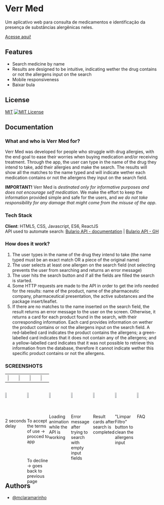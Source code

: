 # Verr Med

Um aplicativo web para consulta de medicamentos e identificação da presença de substâncias alergênicas neles.

[Acesse aqui!](verr-med.netlify.app)


## Features

- Search medicine by name
- Results are designed to be intuitive, indicating wether the drug contains or not the allergens input on the search
- Mobile responsiveness
- Baixar bula

## License

[MIT](https://choosealicense.com/licenses/mit/)
[![MIT License](https://img.shields.io/badge/License-MIT-green.svg)](https://choosealicense.com/licenses/mit/)


## Documentation

### What and who is Verr Med for?
Verr Med was developed for people who struggle with drug allergies, with the end goal to ease their worries when buying medication and/or receiving treatment. Through the app, the user can type in the name of the drug they intend to take, add their allergies and make the search. The results will show all the matches to the name typed and will indicate wether each medication contains or not the allergens they input on the search field.

**IMPORTANT!**
Verr Med is *destinated only for informative purposes and does not encourage self medication.* We make the effort to keep the information provided simple and safe for the users, and *we do not take responsibility for any damage that might come from the misuse of the app*.

### Tech Stack
**Client**: HTML5, CSS, Javascript, ES6, ReactJS <br>
API used to automate search: [Bulario API - documentation](https://bula.vercel.app/docs) | [Bulario API - GH](https://github.com/iuryLandin/bulario-api)

### How does it work?
1. The user types in the name of the drug they intend to take
    (the name typed must be an exact match OR a piece of the original name)
3. The user selects at least one allergen on the search field
    (not selecting prevents the user from searching and returns an error message)
5. The user hits the search button and if all the fields are filled the search is started.
6. Some HTTP requests are made to the API in order to get the info needed for the results: name of the product, name of the pharmaceutic company, pharmaceutical presentation, the active substances and the package insert/leaflet.
7. If there are no matches to the name inserted on the search field, the result returns an error message to the user on the screen. Otherwise, it returns a card for each product found in the search, with their corresponding information. Each card provides information on wether the product contains or not the allergens input on the search field. A red-labelled card indicates the product contains the allergens; a green-labelled card indicates that it does not contain any of the allergens; and a yellow-labelled card indicates that it was not possible to retrieve this information from the database, therefore it cannot indicate wether this specific product contains or not the allergens.

### SCREENSHOTS

|                |                |                |                |
| ---------------|----------------|----------------|----------------|
| <img width="25%" src="https://github.com/mclaramarinho/verrmed/assets/119897667/e37b9371-6291-43e6-ab17-e05bd6717c9c" />| <img width="25%" src="https://github.com/mclaramarinho/verrmed/assets/119897667/7ae51960-75a7-4a14-bdba-bab7e7eaefd2" /> | <img width="25%" src="https://github.com/mclaramarinho/verrmed/assets/119897667/ffc1d748-aa23-4fd0-b710-2609ba498171" /> | <img width="25%" src="https://github.com/mclaramarinho/verrmed/assets/119897667/6c6a4364-df3c-4d91-909b-72d74d60e4cf" />| |

<div style="display: flex;">
<div style="width: 25%">
    <br>
    <img width="25%" src="https://github.com/mclaramarinho/verrmed/assets/119897667/e37b9371-6291-43e6-ab17-e05bd6717c9c" />
    <br>
    <p>2 seconds delay</p>
</div>
<div style="width: 25%">
    <br>
    <img width="25%" src="https://github.com/mclaramarinho/verrmed/assets/119897667/7ae51960-75a7-4a14-bdba-bab7e7eaefd2" />
    <br>
    <p>To accept the terms of use → procced to app</p>
    <br>
    <p>To decline → goes back to previous page</p>
</div>
<div style="width: 25%">
    <br>
    <img width="25%" src="https://github.com/mclaramarinho/verrmed/assets/119897667/ffc1d748-aa23-4fd0-b710-2609ba498171" />
    <br>
    Loading animation while the API is working
</div>

<div style="width: 25%">
    <br>
    <img width="25%" src="https://github.com/mclaramarinho/verrmed/assets/119897667/6c6a4364-df3c-4d91-909b-72d74d60e4cf" />
    <br>
    Error message after trying to search with empty input fields
</div>
<div style="width: 25%">
    <br>
    <img width="25%" src="https://github.com/mclaramarinho/verrmed/assets/119897667/ad2d3498-c209-44e8-b711-ca8a4f7ff393" />
    <br>
    Result cards after search is completed
</div>
<div style="width: 25%">
    <br>
    <img width="25%" src="https://github.com/mclaramarinho/verrmed/assets/119897667/f7be65a8-0d04-4808-9de1-a9d1865aa2fe" />
    <br>
    "Limpar Filtro" button to clean the allergens input
</div>
<div style="width: 25%">
    <br>
    <img width="25%" src="https://github.com/mclaramarinho/verrmed/assets/119897667/864db2d3-e7ef-4b3d-9da8-d84163a614f2" />
    <br>
    FAQ
</div>
</div>

## Authors

- [@mclaramarinho](https://www.github.com/mclaramarinho)

